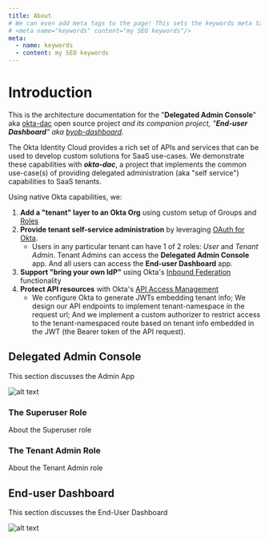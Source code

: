 ```yaml
---
title: About
# We can even add meta tags to the page! This sets the keywords meta tag.
# <meta name="keywords" content="my SEO keywords"/>
meta:
  - name: keywords
  - content: my SEO keywords
---
```


# Introduction
This is the architecture documentation for the "__Delegated Admin Console__" aka [okta-dac](https://github.com/udplabs/okta-dac) open source project *and its companion project, "__End-user Dashboard__" aka [byob-dashboard](https://github.com/oktadeveloper/byob-dashboard)*.

The Okta Identity Cloud provides a rich set of APIs and services that can be used to develop custom solutions for SaaS use-cases. We demonstrate these capabilities with ***okta-dac***, a project that implements the common use-case(s) of providing delegated administration (aka "self service") capabilities to SaaS tenants. 

Using native Okta capabilities, we:
1. **Add a "tenant" layer to an Okta Org** using custom setup of Groups and [Roles](https://help.okta.com/en/prod/Content/Topics/Security/Administrators.htm)
2. **Provide tenant self-service administration** by leveraging [OAuth for Okta](https://developer.okta.com/docs/guides/implement-oauth-for-okta/overview/). 
    * Users in any particular tenant can have 1 of 2 roles: *User* and *Tenant Admin*. Tenant Admins can access the __Delegated Admin Console__ app. And all users can access the __End-user Dashboard__ app.
3. **Support "bring your own IdP"** using Okta's [Inbound Federation](https://developer.okta.com/docs/concepts/identity-providers/) functionality
4. **Protect API resources** with Okta's [API Access Management](https://developer.okta.com/docs/concepts/api-access-management/)
    * We configure Okta to generate JWTs embedding tenant info; We design our API endpoints to implement tenant-namespace in the request url; And we implement a custom authorizer to restrict access to the tenant-namespaced route based on tenant info embedded in the JWT (the Bearer token of the API request).

## Delegated Admin Console
This section discusses the Admin App

![alt text](./images/dac-demo.gif)

### The Superuser Role
About the Superuser role

### The Tenant Admin Role
About the Tenant Admin role

## End-user Dashboard
This section discusses the End-User Dashboard

![alt text](./images/byob-demo.gif)

